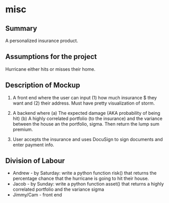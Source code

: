 # misc

## Summary

A personalized insurance product.

## Assumptions for the project

Hurricane either hits or misses their home.

## Description of Mockup

1. A front end where the user can input (1) how much insurance $ they want and (2) their address. Must have pretty visualization of storm.
2. A backend where
  (a) The expected damage (AKA probability of being hit)
  (b) A highly correlated portfolio (to the insurance) and the variance between the house an the portfolio, sigma. Then return the lump sum premium.
  
3. User accepts the insurance and uses DocuSign to sign documents and enter payment info.

## Division of Labour

* Andrew - by Saturday: write a python function risk() that returns the percentage chance that the hurricane is going to hit their house.
* Jacob - by Sunday: write a python function asset() that returns a highly correlated portfolio and the variance sigma
* Jimmy/Cam - front end
